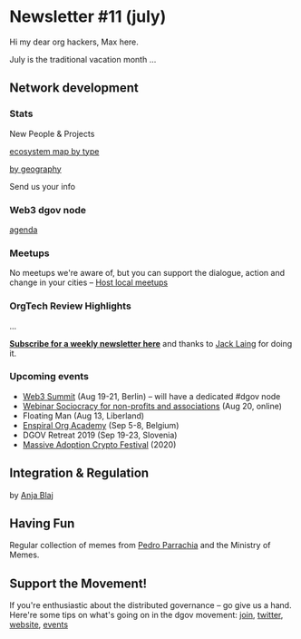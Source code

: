 # Newsletter \#11 \(july\)

Hi my dear org hackers, Max here.

July is the traditional vacation month ...

## Network development

### Stats

New People & Projects

[ecosystem map by type](https://wiki.dgov.foundation/foundation/strategy/stakeholders) 

 [by geography](https://wiki.dgov.foundation/map-of-the-industry-landscape)

Send us your info

### Web3 dgov node

[agenda](https://forum.dgov.foundation/t/web-3-summit-dgov-node/63)

### Meetups

No meetups we're aware of, but you can support the dialogue, action and change in your cities – [Host local meetups](https://forum.dgov.foundation/t/host-local-meetups/42)

### OrgTech Review **Highlights**

...

[**Subscribe for a weekly newsletter here**](https://orgtech.substack.com/) and thanks to [Jack Laing](https://twitter.com/JackALaing) for doing it.

### Upcoming events

* [Web3 Summit](https://web3summit.com/) \(Aug 19-21, Berlin\) – will have a dedicated \#dgov node
* [Webinar Sociocracy for non-profits and associations](https://www.eventbrite.com/e/sociocracy-for-non-profits-and-associations-tickets-64139351527?mc_cid=cca4b514a1&mc_eid=295b1316b7) \(Aug 20, online\)
* Floating Man \(Aug 13, Liberland\)
* [Enspiral Org Academy](http://enspiralorgacademy.co/) \(Sep 5-8, Belgium\)
* DGOV Retreat 2019 \(Sep 19-23, Slovenia\)
* [Massive Adoption Crypto Festival](https://www.massiveadoption.com/) \(2020\)

## Integration & Regulation



by [Anja Blaj](https://twitter.com/AnjaBlaj)

## Having Fun



Regular collection of memes from [Pedro Parrachia](https://twitter.com/parrachia) and the Ministry of Memes.

## Support the Movement!   <a id="DgovCompilation#3October2018-Events"></a>

If you're enthusiastic about the distributed governance – go give us a hand. Here're some tips on what's going on in the dgov movement: [join](https://dgov.foundation/#join), [twitter](https://twitter.com/dgovearth), [website](http://dgov.foundation), [events](../dgov-industry-landscape.md)

